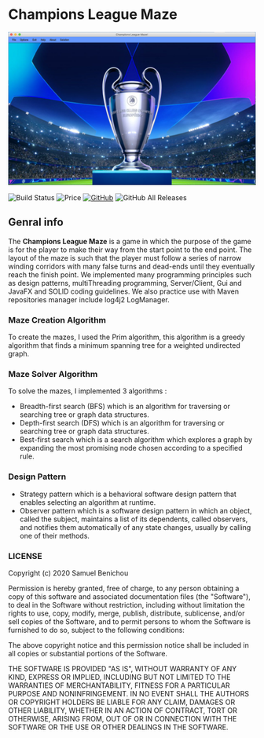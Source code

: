 # Champions League Maze

![alt text](https://github.com/samuelbenichou/ChampionsLeague-Maze/blob/master/C1.png) 

![Build Status](https://travis-ci.org/lemire/JavaFastPFOR.png)
![Price](https://img.shields.io/badge/price-FREE-0098f7.svg)
[![GitHub](https://img.shields.io/github/license/nevoit/Automated-Messages.svg)](https://github.com/samuelbenichou/ChampionsLeague-Maze/blob/master/LICENSE)
![GitHub All Releases](https://img.shields.io/github/downloads/nevoit/Automated-Messages/total.svg)

## Genral info
The **Champions League Maze** is a game in which the purpose of the game is for the player to make their way from the start point to the end point.
The layout of the maze is such that the player must follow a series of narrow winding corridors with many false turns and dead-ends until they eventually reach the finish point.
We implemented many programming principles such as design patterns, multiThreading programming, Server/Client, Gui and JavaFX and SOLID coding guidelines.
We also practice use with Maven repositories manager include log4j2 LogManager.

### Maze Creation Algorithm
To create the mazes, I used the Prim algorithm, this algorithm is a greedy algorithm that finds a minimum spanning tree for a weighted undirected graph.

### Maze Solver Algorithm
To solve the mazes, I implemented 3 algorithms :
- Breadth-first search (BFS) which is an algorithm for traversing or searching tree or graph data structures.
- Depth-first search (DFS) which is an algorithm for traversing or searching tree or graph data structures. 
- Best-first search which is a search algorithm which explores a graph by expanding the most promising node chosen according to a specified rule.

### Design Pattern 
- Strategy pattern which is a behavioral software design pattern that enables selecting an algorithm at runtime.
- Observer pattern which is a software design pattern in which an object, called the subject, maintains a list of its dependents, called observers, and notifies them automatically of any state changes, usually by calling one of their methods.

### LICENSE
Copyright (c) 2020 Samuel Benichou

Permission is hereby granted, free of charge, to any person obtaining a copy
of this software and associated documentation files (the "Software"), to deal
in the Software without restriction, including without limitation the rights
to use, copy, modify, merge, publish, distribute, sublicense, and/or sell
copies of the Software, and to permit persons to whom the Software is
furnished to do so, subject to the following conditions:

The above copyright notice and this permission notice shall be included in all
copies or substantial portions of the Software.

THE SOFTWARE IS PROVIDED "AS IS", WITHOUT WARRANTY OF ANY KIND, EXPRESS OR
IMPLIED, INCLUDING BUT NOT LIMITED TO THE WARRANTIES OF MERCHANTABILITY,
FITNESS FOR A PARTICULAR PURPOSE AND NONINFRINGEMENT. IN NO EVENT SHALL THE
AUTHORS OR COPYRIGHT HOLDERS BE LIABLE FOR ANY CLAIM, DAMAGES OR OTHER
LIABILITY, WHETHER IN AN ACTION OF CONTRACT, TORT OR OTHERWISE, ARISING FROM,
OUT OF OR IN CONNECTION WITH THE SOFTWARE OR THE USE OR OTHER DEALINGS IN THE
SOFTWARE.

 

